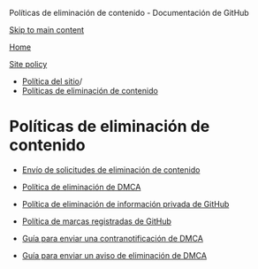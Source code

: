 Políticas de eliminación de contenido - Documentación de GitHub

[Skip to main content](#main-content)

[Home](/es)

[Site policy](/es/site-policy)

* [Política del sitio](/es/site-policy)/
* [Políticas de eliminación de contenido](/es/site-policy/content-removal-policies)

Políticas de eliminación de contenido
==========

* [Envío de solicitudes de eliminación de contenido](/es/site-policy/content-removal-policies/submitting-content-removal-requests)

* [Política de eliminación de DMCA](/es/site-policy/content-removal-policies/dmca-takedown-policy)

* [Política de eliminación de información privada de GitHub](/es/site-policy/content-removal-policies/github-private-information-removal-policy)

* [Política de marcas registradas de GitHub](/es/site-policy/content-removal-policies/github-trademark-policy)

* [Guía para enviar una contranotificación de DMCA](/es/site-policy/content-removal-policies/guide-to-submitting-a-dmca-counter-notice)

* [Guía para enviar un aviso de eliminación de DMCA](/es/site-policy/content-removal-policies/guide-to-submitting-a-dmca-takedown-notice)
